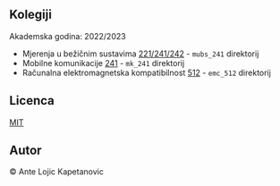 ## Kolegiji

Akademska godina: 2022/2023

* Mjerenja u bežičnim sustavima [221/241/242](https://nastava.fesb.unist.hr/nastava/predmeti/12572) - `mubs_241` direktorij
* Mobilne komunikacije [241](https://nastava.fesb.unist.hr/nastava/predmeti/13934) - `mk_241` direktorij
* Računalna elektromagnetska kompatibilnost [512](https://nastava.fesb.unist.hr/nastava/predmeti/13207s) - `emc_512` direktorij

## Licenca

[MIT](https://github.com/antelk/teaching/blob/main/LICENSE)

## Autor

© Ante Lojic Kapetanovic
